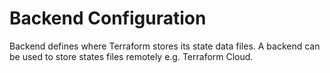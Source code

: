 # Backend Configuration

Backend defines where Terraform stores its state data files.
A backend can be used to store states files remotely e.g. Terraform Cloud.


